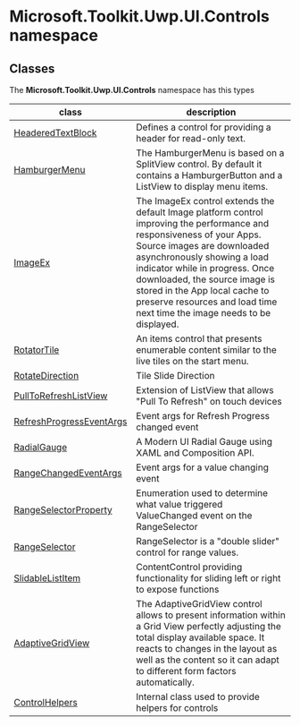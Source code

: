 
# Microsoft.Toolkit.Uwp.UI.Controls namespace

## Classes

The **Microsoft.Toolkit.Uwp.UI.Controls** namespace has this types


| class | description || --- | --- || [HeaderedTextBlock](Microsoft_Toolkit_Uwp_UI_Controls_HeaderedTextBlock.md) | Defines a control for providing a header for read-only text. || [HamburgerMenu](Microsoft_Toolkit_Uwp_UI_Controls_HamburgerMenu.md) | The HamburgerMenu is based on a SplitView control. By default it contains a HamburgerButton and a ListView to display menu items. || [ImageEx](Microsoft_Toolkit_Uwp_UI_Controls_ImageEx.md) | The ImageEx control extends the default Image platform control improving the performance and responsiveness of your Apps. Source images are downloaded asynchronously showing a load indicator while in progress. Once downloaded, the source image is stored in the App local cache to preserve resources and load time next time the image needs to be displayed. || [RotatorTile](Microsoft_Toolkit_Uwp_UI_Controls_RotatorTile.md) | An items control that presents enumerable content similar to the live tiles on the start menu. || [RotateDirection](Microsoft_Toolkit_Uwp_UI_Controls_RotatorTile_RotateDirection.md) | Tile Slide Direction || [PullToRefreshListView](Microsoft_Toolkit_Uwp_UI_Controls_PullToRefreshListView.md) | Extension of ListView that allows "Pull To Refresh" on touch devices || [RefreshProgressEventArgs](Microsoft_Toolkit_Uwp_UI_Controls_RefreshProgressEventArgs.md) | Event args for Refresh Progress changed event || [RadialGauge](Microsoft_Toolkit_Uwp_UI_Controls_RadialGauge.md) | A Modern UI Radial Gauge using XAML and Composition API. || [RangeChangedEventArgs](Microsoft_Toolkit_Uwp_UI_Controls_RangeChangedEventArgs.md) | Event args for a value changing event || [RangeSelectorProperty](Microsoft_Toolkit_Uwp_UI_Controls_RangeSelectorProperty.md) | Enumeration used to determine what value triggered ValueChanged event on the RangeSelector || [RangeSelector](Microsoft_Toolkit_Uwp_UI_Controls_RangeSelector.md) | RangeSelector is a "double slider" control for range values. || [SlidableListItem](Microsoft_Toolkit_Uwp_UI_Controls_SlidableListItem.md) | ContentControl providing functionality for sliding left or right to expose functions || [AdaptiveGridView](Microsoft_Toolkit_Uwp_UI_Controls_AdaptiveGridView.md) | The AdaptiveGridView control allows to present information within a Grid View perfectly adjusting the total display available space. It reacts to changes in the layout as well as the content so it can adapt to different form factors automatically. || [ControlHelpers](Microsoft_Toolkit_Uwp_ControlHelpers.md) | Internal class used to provide helpers for controls |